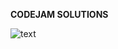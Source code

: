 **CODEJAM SOLUTIONS**
    
  ![text](https://img.shields.io/badge/Experiment-blue.svg?url=https://github.com)
